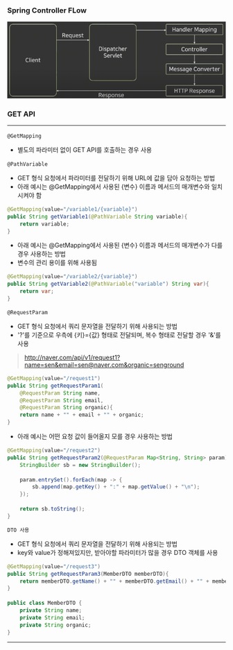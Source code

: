 ### Spring Controller FLow

![img](../../images/springbootControllerFlow.png)

### GET API

---
`@GetMapping`
+ 별도의 파라미터 없이 GET API를 호출하는 경우 사용

`@PathVariable`
+ GET 형식 요청에서 파라미터를 전달하기 위해 URL에 값을 담아 요청하는 방법
+ 아래 예시는 @GetMapping에서 사용된 {변수} 이름과 메서드의 매개변수와 일치시켜야 함

```java
@GetMapping(value="/variable1/{variable}")
public String getVariable1(@PathVariable String variable){
    return variable;
}
```

+ 아래 예시는 @GetMapping에서 사용된 {변수} 이름과 메서드의 매개변수가 다를 경우 사용하는 방법
+ 변수의 관리 용이를 위해 사용됨

```java
@GetMapping(value="/variable2/{variable}")
public String getVariable2(@PathVariable("variable") String var){
    return var;
}
```

`@RequestParam`
+ GET 형식 요청에서 쿼리 문자열을 전달하기 위해 사용되는 방법
+ '?'를 기준으로 우측에 {키}={값} 형태로 전달되며, 복수 형태로 전달할 경우 '&'를 사용

> http://naver.com/api/v1/request1?name=sen&email=sen@naver.com&organic=senground

```java
@GetMapping(value="/request1")
public String getRequestParam1(
    @RequestParam String name,
    @RequestParam String email,
    @RequestParam String organic){
    return name + "" + email + "" + organic;
}
```

+ 아래 예시는 어떤 요청 값이 들어올지 모를 경우 사용하는 방법

```java
@GetMapping(value="/request2")
public String getRequestParam2(@RequestParam Map<String, String> param){
    StringBuilder sb = new StringBuilder();
    
    param.entrySet().forEach(map -> {
        sb.append(map.getKey() + ":" + map.getValue() + "\n");
    });
    
    return sb.toString();
}
```

`DTO 사용`

+ GET 형식 요청에서 쿼리 문자열을 전달하기 위해 사용되는 방법
+ key와 value가 정해져있지만, 받아야할 파라미터가 많을 경우 DTO 객체를 사용

```java
@GetMapping(value="/request3")
public String getRequestParam3(MemberDTO memberDTO){
    return memberDTO.getName() + "" + memberDTO.getEmail() + "" + memberDTO.getOrganic();
}

public class MemberDTO {
    private String name;
    private String email;
    private String organic;
}
```

---
